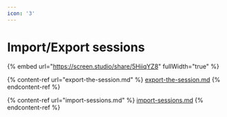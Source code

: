 ```yaml
---
icon: '3'
---
```


# Import/Export sessions

{% embed url="https://screen.studio/share/5HiiqYZ8" fullWidth="true" %}

{% content-ref url="export-the-session.md" %}
[export-the-session.md](export-the-session.md)
{% endcontent-ref %}

{% content-ref url="import-sessions.md" %}
[import-sessions.md](import-sessions.md)
{% endcontent-ref %}
